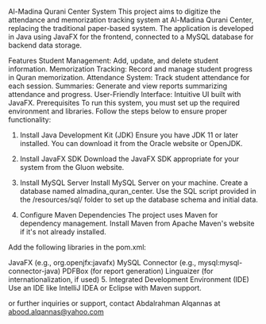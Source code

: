 Al-Madina Qurani Center System
This project aims to digitize the attendance and memorization tracking system at Al-Madina Qurani Center,
replacing the traditional paper-based system. The application is developed in Java using JavaFX for the frontend, connected to a MySQL database for backend data storage.

Features
Student Management: Add, update, and delete student information.
Memorization Tracking: Record and manage student progress in Quran memorization.
Attendance System: Track student attendance for each session.
Summaries: Generate and view reports summarizing attendance and progress.
User-Friendly Interface: Intuitive UI built with JavaFX.
Prerequisites
To run this system, you must set up the required environment and libraries. Follow the steps below to ensure proper functionality:

1. Install Java Development Kit (JDK)
Ensure you have JDK 11 or later installed. You can download it from the Oracle website or OpenJDK.

2. Install JavaFX SDK
Download the JavaFX SDK appropriate for your system from the Gluon website.

3. Install MySQL Server
Install MySQL Server on your machine.
Create a database named almadina_quran_center.
Use the SQL script provided in the /resources/sql/ folder to set up the database schema and initial data.
4. Configure Maven Dependencies
The project uses Maven for dependency management. Install Maven from Apache Maven's website if it's not already installed.

Add the following libraries in the pom.xml:

JavaFX (e.g., org.openjfx:javafx)
MySQL Connector (e.g., mysql:mysql-connector-java)
PDFBox (for report generation)
Linguaizer (for internationalization, if used)
5. Integrated Development Environment (IDE)
Use an IDE like IntelliJ IDEA or Eclipse with Maven support.

or further inquiries or support, contact Abdalrahman Alqannas at abood.alqannas@yahoo.com
